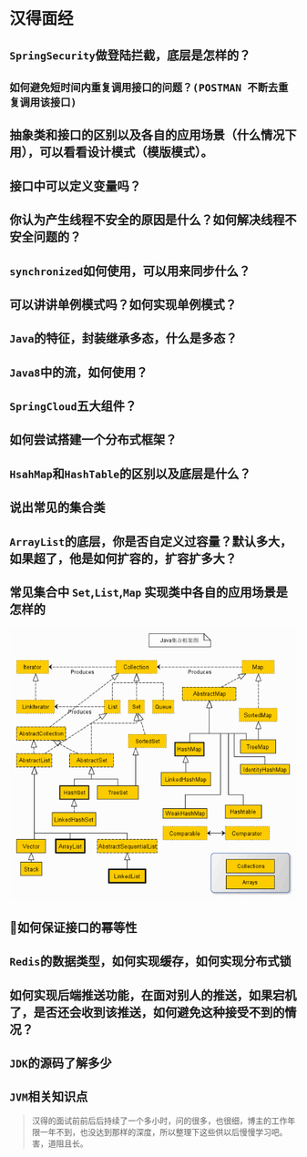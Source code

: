 # 汉得面经


## ``SpringSecurity``做登陆拦截，底层是怎样的？





## ``如何避免短时间内重复调用接口的问题？(POSTMAN 不断去重复调用该接口)``




## 抽象类和接口的区别以及各自的应用场景（什么情况下用），可以看看设计模式（模版模式）。


## 接口中可以定义变量吗？



## 你认为产生线程不安全的原因是什么？如何解决线程不安全问题的？


## ``synchronized``如何使用，可以用来同步什么？



## 可以讲讲单例模式吗？如何实现单例模式？



## ``Java``的特征，封装继承多态，什么是多态？



## ``Java8``中的流，如何使用？



## ``SpringCloud``五大组件？


## 如何尝试搭建一个分布式框架？




## ``HsahMap``和``HashTable``的区别以及底层是什么？



## 说出常见的集合类


## ``ArrayList``的底层，你是否自定义过容量？默认多大，如果超了，他是如何扩容的，扩容扩多大？


## 常见集合中 ``Set``,``List``,``Map`` 实现类中各自的应用场景是怎样的


![1615603307975.png](img/1615603307975.png)


## 🌟如何保证接口的幂等性


## ``Redis``的数据类型，如何实现缓存，如何实现分布式锁




## 如何实现后端推送功能，在面对别人的推送，如果宕机了，是否还会收到该推送，如何避免这种接受不到的情况？


## ``JDK``的源码了解多少



## ``JVM``相关知识点



> 汉得的面试前前后后持续了一个多小时，问的很多，也很细，博主的工作年限一年不到，也没达到那样的深度，所以整理下这些供以后慢慢学习吧。害，道阻且长。

